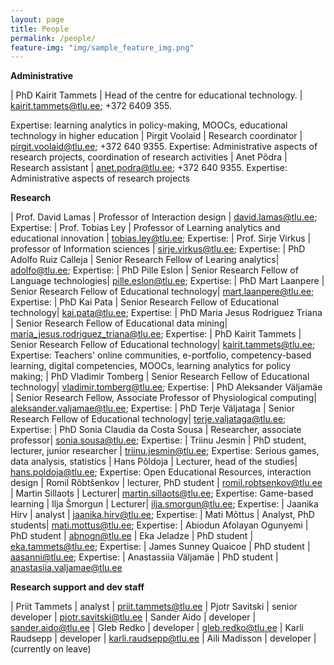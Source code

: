 ```yaml
---
layout: page
title: People
permalink: /people/
feature-img: "img/sample_feature_img.png"
---
```


**Administrative**

| PhD Kairit Tammets | Head of the centre for educational technology. | kairit.tammets@tlu.ee; +372 6409 355.

Expertise: learning analytics in policy-making, MOOCs, educational technology in higher education
| Pirgit Voolaid |  Research coordinator | pirgit.voolaid@tlu.ee; +372 640 9355. Expertise: Administrative aspects of research projects, coordination of research activities
| Anet Põdra | Research assistant | anet.podra@tlu.ee; +372 640 9355. Expertise: Administrative aspects of research projects

**Research**

| Prof. David Lamas | Professor of Interaction design | david.lamas@tlu.ee; Expertise:
| Prof. Tobias Ley | Professor of Learning analytics and educational innovation | tobias.ley@tlu.ee; Expertise: 
| Prof. Sirje Virkus | professor of Information sciences | sirje.virkus@tlu.ee; Expertise: 
| PhD Adolfo Ruiz Calleja | Senior Research Fellow of Learing analytics| adolfo@tlu.ee; Expertise: 
| PhD Pille Eslon | Senior Research Fellow of Language technologies| pille.eslon@tlu.ee; Expertise: 
| PhD Mart Laanpere | Senior Research Fellow of Educational technology| mart.laanpere@tlu.ee; Expertise: 
| PhD Kai Pata | Senior Research Fellow of Educational technology| kai.pata@tlu.ee; Expertise: 
| PhD Maria Jesus Rodriguez Triana | Senior Research Fellow of Educational data mining| 	maria_jesus.rodriguez_triana@tlu.ee; Expertise: 
| PhD Kairit Tammets | Senior Research Fellow of Educational technology| kairit.tammets@tlu.ee; Expertise: Teachers' online communities, e-portfolio, competency-based learning, digital competencies, MOOCs, learning analytics for policy making;
| PhD Vladimir Tomberg | Senior Research Fellow of Educational technology| vladimir.tomberg@tlu.ee; Expertise: 
| PhD Aleksander Väljamäe | Senior Research Fellow, Associate Professor of Physiological computing| aleksander.valjamae@tlu.ee; Expertise: 
| PhD Terje Väljataga | Senior Research Fellow of Educational technology| terje.valjataga@tlu.ee; Expertise: 
| PhD Sonia Claudia da Costa Sousa | Researcher, associate professor| sonia.sousa@tlu.ee; Expertise: 
| Triinu Jesmin | PhD student, lecturer, junior researcher  | triinu.jesmin@tlu.ee; Expertise: Serious games, data analysis, statistics
| Hans Põldoja | Lecturer, head of the studies| hans.poldoja@tlu.ee; Expertise: Open Educational Resources, interaction design
| Romil Rõbtšenkov | lecturer, PhD student  | romil.robtsenkov@tlu.ee
| Martin Sillaots | Lecturer| martin.sillaots@tlu.ee; Expertise: Game-based learning
| Ilja Šmorgun | Lecturer| ilja.smorgun@tlu.ee; Expertise: 
| Jaanika Hirv | analyst | jaanika.hirv@tlu.ee; Expertise:
| Mati Mõttus | Analyst, PhD students| mati.mottus@tlu.ee; Expertise: 
| Abiodun Afolayan Ogunyemi | PhD student  | abnogn@tlu.ee
| Eka Jeladze | PhD student | eka.tammets@tlu.ee; Expertise:
| James Sunney Quaicoe | PhD student | aasanni@tlu.ee; Expertise: 
| Anastassiia Väljamäe | PhD student  | anastasiia.valjamae@tlu.ee


**Research support and dev staff**

| Priit Tammets | analyst | priit.tammets@tlu.ee
| Pjotr Savitski | senior developer | pjotr.savitski@tlu.ee
| Sander Aido | developer | sander.aido@tlu.ee
| Gleb Redko | developer | gleb.redko@tlu.ee
| Karli Raudsepp | developer | karli.raudsepp@tlu.ee
| Aili Madisson | developer | (currently on leave)



